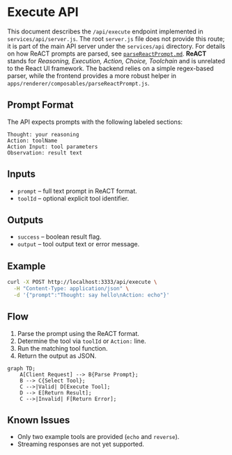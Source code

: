 # Execute API

This document describes the `/api/execute` endpoint implemented in
`services/api/server.js`. The root `server.js` file does not provide this
route; it is part of the main API server under the `services/api` directory.
For details on how ReACT prompts are parsed, see
[`parseReactPrompt.md`](./parseReactPrompt.md). **ReACT** stands for
*Reasoning, Execution, Action, Choice, Toolchain* and is unrelated to the
React UI framework. The backend relies on a simple regex-based parser,
while the frontend provides a more robust helper in
`apps/renderer/composables/parseReactPrompt.js`.

## Prompt Format
The API expects prompts with the following labeled sections:

```
Thought: your reasoning
Action: toolName
Action Input: tool parameters
Observation: result text
```

## Inputs
- `prompt` – full text prompt in ReACT format.
- `toolId` – optional explicit tool identifier.

## Outputs
- `success` – boolean result flag.
- `output` – tool output text or error message.

## Example

```bash
curl -X POST http://localhost:3333/api/execute \
  -H "Content-Type: application/json" \
  -d '{"prompt":"Thought: say hello\nAction: echo"}'
```

## Flow
1. Parse the prompt using the ReACT format.
2. Determine the tool via `toolId` or `Action:` line.
3. Run the matching tool function.
4. Return the output as JSON.

```mermaid
graph TD;
    A[Client Request] --> B{Parse Prompt};
    B --> C{Select Tool};
    C -->|Valid| D[Execute Tool];
    D --> E[Return Result];
    C -->|Invalid| F[Return Error];
```

## Known Issues
- Only two example tools are provided (`echo` and `reverse`).
- Streaming responses are not yet supported.
